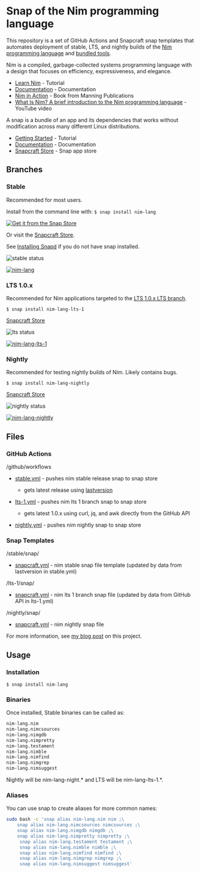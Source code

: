 
# Snap of the Nim programming language

This repository is a set of GitHub Actions and Snapcraft snap templates that automates deployment of stable, LTS, and nightly builds of the [Nim programming language](https://nim-lang.org/) and [bundled tools](https://nim-lang.org/docs/tools.html).

Nim is a compiled, garbage-collected systems programming language with a design that focuses on efficiency, expressiveness, and elegance.

* [Learn Nim](https://nim-lang.org/learn.html) - Tutorial
* [Documentation](https://nim-lang.org/documentation.html) - Documentation
* [Nim in Action](https://www.manning.com/books/nim-in-action) - Book from Manning Publications
* [What Is Nim? A brief introduction to the Nim programming language](https://www.youtube.com/watch?v=nKTLsUF9oyU) - YouTube video

A snap is a bundle of an app and its dependencies that works without modification across many different Linux distributions.

* [Getting Started](https://snapcraft.io/docs/getting-started) - Tutorial
* [Documentation](https://snapcraft.io/docs) - Documentation
* [Snapcraft Store](https://snapcraft.io/store) - Snap app store

## Branches

### Stable

Recommended for most users.

Install from the command line with: `$ snap install nim-lang`

[![Get it from the Snap Store](https://snapcraft.io/static/images/badges/en/snap-store-black.svg)](https://snapcraft.io/nim-lang)

Or visit the [Snapcraft Store](https://snapcraft.io/nim-lang).

See [Installing Snapd](https://snapcraft.io/docs/installing-snapd) if you do not have snap installed.

![stable status](https://github.com/sirredbeard/nim_lang_snap/workflows/stable/badge.svg)

[![nim-lang](https://snapcraft.io/nim-lang/badge.svg)](https://snapcraft.io/nim-lang)

### LTS 1.0.x

Recommended for Nim applications targeted to the [LTS 1.0.x LTS branch](https://nim-lang.org/blog/2019/09/23/version-100-released.html).

`$ snap install nim-lang-lts-1`

[Snapcraft Store](https://snapcraft.io/nim-lang-lts-1)

![lts status](https://github.com/sirredbeard/nim_lang_snap/workflows/lts-1/badge.svg)

[![nim-lang-lts-1](https://snapcraft.io/nim-lang-lts-1/badge.svg)](https://snapcraft.io/nim-lang-lts-1)

### Nightly

Recommended for testing nightly builds of Nim. Likely contains bugs.

`$ snap install nim-lang-nightly`

[Snapcraft Store](https://snapcraft.io/nim-lang-nightly)

![nightly status](https://github.com/sirredbeard/nim_lang_snap/workflows/nightly/badge.svg)

[![nim-lang-nightly](https://snapcraft.io/nim-lang-nightly/badge.svg)](https://snapcraft.io/nim-lang-nightly)

## Files

### GitHub Actions

/github/workflows

* [stable.yml](https://github.com/sirredbeard/nim_lang_snap/tree/master/.github/workflows) - pushes nim stable release snap to snap store

  * gets latest release using [lastversion](https://github.com/dvershinin/lastversion)

* [lts-1.yml](https://github.com/sirredbeard/nim_lang_snap/tree/master/.github/workflows) - pushes nim lts 1 branch snap to snap store

  * gets latest 1.0.x using curl, jq, and awk directly from the GitHub API

* [nightly.yml](https://github.com/sirredbeard/nim_lang_snap/blob/master/.github/workflows/nightly.yml) - pushes nim nightly snap to snap store

### Snap Templates

/stable/snap/

* [snapcraft.yml](https://github.com/sirredbeard/nim_lang_snap/blob/master/stable/snap/snapcraft.yaml) - nim stable snap file template (updated by data from lastversion in stable.yml)

/lts-1/snap/

* [snapcraft.yml](https://github.com/sirredbeard/nim_lang_snap/blob/master/lts-1/snap/snapcraft.yaml) - nim lts 1 branch snap file (updated by data from GitHub API in lts-1.yml)

/nightly/snap/

* [snapcraft.yml](https://github.com/sirredbeard/nim_lang_snap/blob/master/nightly/snap/snapcraft.yaml) - nim nightly snap file

For more information, see [my blog post](boxofcables.dev/snaps-for-nim/) on this project.

## Usage

### Installation

`$ snap install nim-lang`

### Binaries

Once installed, Stable binaries can be called as:

```bash
nim-lang.nim
nim-lang.nimcsources
nim-lang.nimgdb
nim-lang.nimpretty
nim-lang.testament
nim-lang.nimble
nim-lang.nimfind
nim-lang.nimgrep
nim-lang.nimsuggest
```

Nightly will be nim-lang-night.* and LTS will be nim-lang-lts-1.*.

### Aliases

You can use snap to create aliases for more common names:

```bash
sudo bash -c 'snap alias nim-lang.nim nim ;\
    snap alias nim-lang.nimcsources nimcsources ;\
    snap alias nim-lang.nimgdb nimgdb ;\
    snap alias nim-lang.nimpretty nimpretty ;\
     snap alias nim-lang.testament testament ;\
     snap alias nim-lang.nimble nimble ;\
     snap alias nim-lang.nimfind nimfind ;\
     snap alias nim-lang.nimgrep nimgrep ;\
     snap alias nim-lang.nimsuggest nimsuggest'
```
